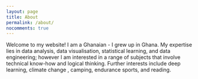 ```yaml
---
layout: page
title: About
permalink: /about/
nocomments: true
---
```

Welcome to my website! I am a Ghanaian - I grew up in Ghana. My expertise lies in data analysis, data visualisation, statistical learning, and data engineering; however I am interested in a range of subjects that involve technical know-how and logical thinking. Further interests include deep learning, climate change , camping, endurance sports, and reading. 


